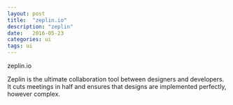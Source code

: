 ```yaml
---
layout: post
title:  "zeplin.io"
description: "zeplin"
date:   2016-05-23
categories: ui
tags: ui
---
```


zeplin.io

Zeplin is the ultimate collaboration tool between designers and developers. It cuts meetings in half and ensures that designs are implemented perfectly,
however complex.
